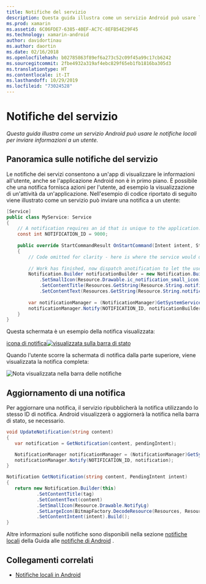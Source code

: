 ```yaml
---
title: Notifiche del servizio
description: Questa guida illustra come un servizio Android può usare le notifiche locali per inviare informazioni a un utente.
ms.prod: xamarin
ms.assetid: 6C06FDE7-6385-40EF-AC7C-8EFB54E29F45
ms.technology: xamarin-android
author: davidortinau
ms.author: daortin
ms.date: 02/16/2018
ms.openlocfilehash: b02785863f89ef6a273c52c09f45a99c17cb6242
ms.sourcegitcommit: 2fbe4932a319af4ebc829f65eb1fb1816ba305d3
ms.translationtype: HT
ms.contentlocale: it-IT
ms.lasthandoff: 10/29/2019
ms.locfileid: "73024528"
---
```

# <a name="service-notifications"></a>Notifiche del servizio

_Questa guida illustra come un servizio Android può usare le notifiche locali per inviare informazioni a un utente._

## <a name="service-notifications-overview"></a>Panoramica sulle notifiche del servizio

Le notifiche dei servizi consentono a un'app di visualizzare le informazioni all'utente, anche se l'applicazione Android non è in primo piano. È possibile che una notifica fornisca azioni per l'utente, ad esempio la visualizzazione di un'attività da un'applicazione. Nell'esempio di codice riportato di seguito viene illustrato come un servizio può inviare una notifica a un utente:

```csharp
[Service]
public class MyService: Service 
{
    // A notification requires an id that is unique to the application.
    const int NOTIFICATION_ID = 9000;
    
    public override StartCommandResult OnStartCommand(Intent intent, StartCommandFlags flags, int startId)
    {
        // Code omitted for clarity - here is where the service would do something.
    
        // Work has finished, now dispatch anotification to let the user know.
        Notification.Builder notificationBuilder = new Notification.Builder(this)
            .SetSmallIcon(Resource.Drawable.ic_notification_small_icon)
            .SetContentTitle(Resources.GetString(Resource.String.notification_content_title))
            .SetContentText(Resources.GetString(Resource.String.notification_content_text));
        
        var notificationManager = (NotificationManager)GetSystemService(NotificationService);
        notificationManager.Notify(NOTIFICATION_ID, notificationBuilder.Build());
    }
}
```

Questa schermata è un esempio della notifica visualizzata:

[icona di notifica![visualizzata sulla barra di stato](service-notifications-images/01-notification-sml.png)](service-notifications-images/01-notification.png#lightbox)

Quando l'utente scorre la schermata di notifica dalla parte superiore, viene visualizzata la notifica completa:

![Nota visualizzata nella barra delle notifiche](service-notifications-images/02-fullnotification.png)

## <a name="updating-a-notification"></a>Aggiornamento di una notifica

Per aggiornare una notifica, il servizio ripubblicherà la notifica utilizzando lo stesso ID di notifica. Android visualizzerà o aggiornerà la notifica nella barra di stato, se necessario.

```csharp 
void UpdateNotification(string content)
{
   var notification = GetNotification(content, pendingIntent);

   NotificationManager notificationManager = (NotificationManager)GetSystemService(Context.NotificationService);
   notificationManager.Notify(NOTIFICATION_ID, notification);
}

Notification GetNotification(string content, PendingIntent intent)
{
   return new Notification.Builder(this)
           .SetContentTitle(tag)
           .SetContentText(content)
           .SetSmallIcon(Resource.Drawable.NotifyLg)
           .SetLargeIcon(BitmapFactory.DecodeResource(Resources, Resource.Drawable.Icon))
           .SetContentIntent(intent).Build();
}
```

Altre informazioni sulle notifiche sono disponibili nella sezione [notifiche locali](~/android/app-fundamentals/notifications/local-notifications.md) della Guida alle [notifiche di Android](~/android/app-fundamentals/notifications/index.md) .

## <a name="related-links"></a>Collegamenti correlati

- [Notifiche locali in Android](~/android/app-fundamentals/notifications/local-notifications.md)
